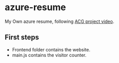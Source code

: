 # azure-resume
My Own azure resume, following [ACG project video](https://youtu.be/ieYrBWmkfno?si=2-CoMhFXzPC6Sswe).

## First steps

- Frontend folder contains the website.
- main.js contains the visitor counter.

